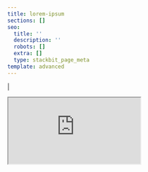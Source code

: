 ```yaml
---
title: lorem-ipsum
sections: []
seo:
  title: ''
  description: ''
  robots: []
  extra: []
  type: stackbit_page_meta
template: advanced
---
```

|
<iframe src="https://bgoonz-blog-v3-0.netlify.app/contact/" ></iframe>